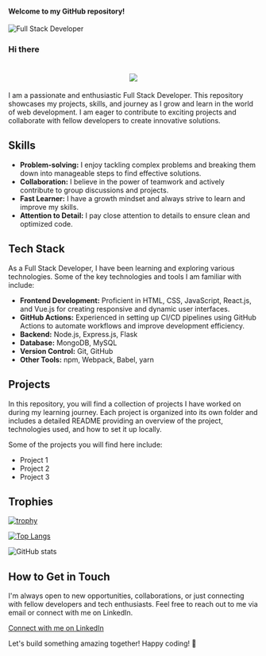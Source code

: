 #### Welcome to my GitHub repository!

![Full Stack Developer](https://avatars.githubusercontent.com/u/104114920?s=400&u=1b8ce8d62cfcef1999942ebad3d053b695c241ca&v=4)

### Hi there

<h1 align="center">
  <img src="https://readme-typing-svg.herokuapp.com/?font=Righteous&size=20&center=true&vCenter=true&width=500&height=70&duration=5000&lines=Hi+There!+👋;+I'm+James+Douglas!;" />
</h1>

I am a passionate and enthusiastic Full Stack Developer. This repository showcases my projects, skills, and journey as I grow and learn in the world of web development. I am eager to contribute to exciting projects and collaborate with fellow developers to create innovative solutions.

## Skills

- **Problem-solving:** I enjoy tackling complex problems and breaking them down into manageable steps to find effective solutions.
- **Collaboration:** I believe in the power of teamwork and actively contribute to group discussions and projects.
- **Fast Learner:** I have a growth mindset and always strive to learn and improve my skills.
- **Attention to Detail:** I pay close attention to details to ensure clean and optimized code.

## Tech Stack

As a Full Stack Developer, I have been learning and exploring various technologies. Some of the key technologies and tools I am familiar with include:

- **Frontend Development:** Proficient in HTML, CSS, JavaScript, React.js, and Vue.js for creating responsive and dynamic user interfaces.
- **GitHub Actions:** Experienced in setting up CI/CD pipelines using GitHub Actions to automate workflows and improve development efficiency.
- **Backend:** Node.js, Express.js, Flask
- **Database:** MongoDB, MySQL
- **Version Control:** Git, GitHub
- **Other Tools:** npm, Webpack, Babel, yarn

## Projects

In this repository, you will find a collection of projects I have worked on during my learning journey. Each project is organized into its own folder and includes a detailed README providing an overview of the project, technologies used, and how to set it up locally.

Some of the projects you will find here include:

- Project 1
- Project 2
- Project 3

## Trophies

[![trophy](https://github-profile-trophy.vercel.app/?username=Douglas-James)](https://github.com/ryo-ma/github-profile-trophy)

[![Top Langs](https://github-readme-stats.vercel.app/api/top-langs/?username=Douglas-James)](https://github.com/anuraghazra/github-readme-stats)

![GitHub stats](https://github-readme-stats.vercel.app/api?username=Douglas-James&show_icons=true&count_private=false)

## How to Get in Touch

I'm always open to new opportunities, collaborations, or just connecting with fellow developers and tech enthusiasts. Feel free to reach out to me via email or connect with me on LinkedIn.

[Connect with me on LinkedIn](https://www.linkedin.com/in/james-douglas-689053247/)

Let's build something amazing together! Happy coding! 🚀
